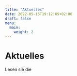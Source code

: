 ```yaml
---
title: "Aktuelles"
date: 2022-05-15T19:12:09+02:00
draft: false
menu:
  main:
    weight: 2
---
```

# Aktuelles

Lesen sie die 
